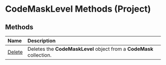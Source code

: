 
# CodeMaskLevel Methods (Project)

## Methods



|**Name**|**Description**|
|:-----|:-----|
| [Delete](0630c476-d45a-081b-01de-dc6d8ab17a9a.md)|Deletes the  **CodeMaskLevel** object from a **CodeMask** collection.|
